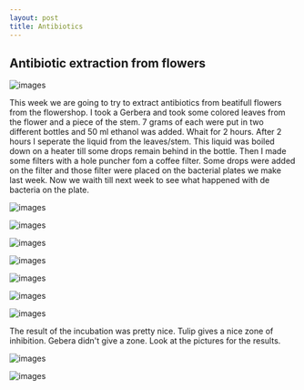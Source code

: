 ```yaml
---
layout: post
title: Antibiotics
---
```


## Antibiotic extraction from flowers
![images](http://marijan1.github.io/images/mooi.jpg)

This week we are going to try to extract antibiotics from beatifull flowers from the flowershop. I took a Gerbera and took some colored leaves from the flower and a piece of the stem.
7 grams of each were put in two different bottles and 50 ml ethanol was added. Whait for 2 hours. After 2 hours I seperate the liquid from the leaves/stem. This liquid was boiled down on a heater till some drops remain behind in the bottle. Then I made some filters with a hole puncher fom a coffee filter. Some drops were added on the filter and those filter were placed on the bacterial plates we make last week. Now we waith till next week to see what happened with de bacteria on the plate.

![images](http://marijan1.github.io/images/bloem.jpg)  

![images](http://marijan1.github.io/images/ethanol.jpg)  

![images](http://marijan1.github.io/images/kleur.jpg)  

![images](http://marijan1.github.io/images/buis.jpg)  

![images](http://marijan1.github.io/images/indampen.jpg)  

![images](http://marijan1.github.io/images/filters.jpg)  

![images](http://marijan1.github.io/images/platen.jpg)  

The result of the incubation was pretty nice. Tulip gives a nice zone of inhibition. Gebera didn't give a zone. Look at the pictures for the results.

![images](http://marijan1.github.io/images/5037.jpg)

![images](http://marijan1.github.io/images/5038.jpg)

